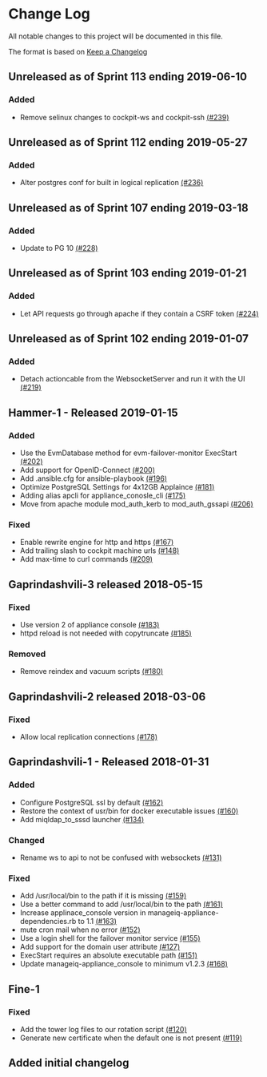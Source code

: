 # Change Log

All notable changes to this project will be documented in this file.

The format is based on [Keep a Changelog](http://keepachangelog.com/en/1.0.0/)


## Unreleased as of Sprint 113 ending 2019-06-10

### Added
- Remove selinux changes to cockpit-ws and cockpit-ssh [(#239)](https://github.com/ManageIQ/manageiq-appliance/pull/239)

## Unreleased as of Sprint 112 ending 2019-05-27

### Added
- Alter postgres conf for built in logical replication [(#236)](https://github.com/ManageIQ/manageiq-appliance/pull/236)

## Unreleased as of Sprint 107 ending 2019-03-18

### Added
- Update to PG 10 [(#228)](https://github.com/ManageIQ/manageiq-appliance/pull/228)

## Unreleased as of Sprint 103 ending 2019-01-21

### Added
- Let API requests go through apache if they contain a CSRF token [(#224)](https://github.com/ManageIQ/manageiq-appliance/pull/224)

## Unreleased as of Sprint 102 ending 2019-01-07

### Added
- Detach actioncable from the WebsocketServer and run it with the UI [(#219)](https://github.com/ManageIQ/manageiq-appliance/pull/219)

## Hammer-1 - Released 2019-01-15

### Added
- Use the EvmDatabase method for evm-failover-monitor ExecStart [(#202)](https://github.com/ManageIQ/manageiq-appliance/pull/202)
- Add support for OpenID-Connect [(#200)](https://github.com/ManageIQ/manageiq-appliance/pull/200)
- Add .ansible.cfg for ansible-playbook [(#196)](https://github.com/ManageIQ/manageiq-appliance/pull/196)
- Optimize PostgreSQL Settings for 4x12GB Applaince [(#181)](https://github.com/ManageIQ/manageiq-appliance/pull/181)
- Adding alias apcli for appliance_conosle_cli [(#175)](https://github.com/ManageIQ/manageiq-appliance/pull/175)
- Move from apache module mod_auth_kerb to mod_auth_gssapi [(#206)](https://github.com/ManageIQ/manageiq-appliance/pull/206)

### Fixed
- Enable rewrite engine for http and https [(#167)](https://github.com/ManageIQ/manageiq-appliance/pull/167)
- Add trailing slash to cockpit machine urls [(#148)](https://github.com/ManageIQ/manageiq-appliance/pull/148)
- Add max-time to curl commands [(#209)](https://github.com/ManageIQ/manageiq-appliance/pull/209)

## Gaprindashvili-3 released 2018-05-15

### Fixed
- Use version 2 of appliance console [(#183)](https://github.com/ManageIQ/manageiq-appliance/pull/183)
- httpd reload is not needed with copytruncate [(#185)](https://github.com/ManageIQ/manageiq-appliance/pull/185)

### Removed
- Remove reindex and vacuum scripts [(#180)](https://github.com/ManageIQ/manageiq-appliance/pull/180)

## Gaprindashvili-2 released 2018-03-06

### Fixed
- Allow local replication connections [(#178)](https://github.com/ManageIQ/manageiq-appliance/pull/178)

## Gaprindashvili-1 - Released 2018-01-31

### Added
- Configure PostgreSQL ssl by default [(#162)](https://github.com/ManageIQ/manageiq-appliance/pull/162)
- Restore the context of usr/bin for docker executable issues [(#160)](https://github.com/ManageIQ/manageiq-appliance/pull/160)
- Add miqldap_to_sssd launcher [(#134)](https://github.com/ManageIQ/manageiq-appliance/pull/134)

### Changed
- Rename ws to api to not be confused with websockets [(#131)](https://github.com/ManageIQ/manageiq-appliance/pull/131)

### Fixed
- Add /usr/local/bin to the path if it is missing [(#159)](https://github.com/ManageIQ/manageiq-appliance/pull/159)
- Use a better command to add /usr/local/bin to the path [(#161)](https://github.com/ManageIQ/manageiq-appliance/pull/161)
- Increase applinace_console version in manageiq-appliance-dependencies.rb to 1.1 [(#163)](https://github.com/ManageIQ/manageiq-appliance/pull/163)
- mute cron mail when no error [(#152)](https://github.com/ManageIQ/manageiq-appliance/pull/152)
- Use a login shell for the failover monitor service [(#155)](https://github.com/ManageIQ/manageiq-appliance/pull/155)
- Add support for the domain user attribute [(#127)](https://github.com/ManageIQ/manageiq-appliance/pull/127)
- ExecStart requires an absolute executable path [(#151)](https://github.com/ManageIQ/manageiq-appliance/pull/151)
- Update manageiq-appliance_console to minimum v1.2.3 [(#168)](https://github.com/ManageIQ/manageiq-appliance/pull/168)

## Fine-1

### Fixed
- Add the tower log files to our rotation script [(#120)](https://github.com/ManageIQ/manageiq-appliance/pull/120)
- Generate new certificate when the default one is not present [(#119)](https://github.com/ManageIQ/manageiq-appliance/pull/119)

## Added initial changelog
